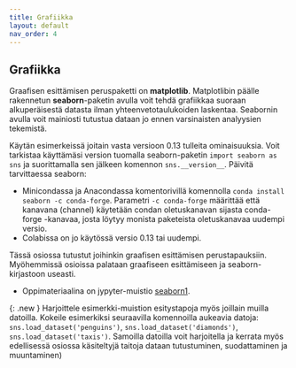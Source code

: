 ```yaml
---
title: Grafiikka
layout: default
nav_order: 4
---
```


## Grafiikka

Graafisen esittämisen peruspaketti on **matplotlib**. Matplotlibin päälle rakennetun **seaborn**-paketin avulla voit tehdä grafiikkaa suoraan alkuperäisestä datasta ilman yhteenvetotaulukoiden laskentaa. Seabornin avulla voit mainiosti tutustua dataan jo ennen varsinaisten analyysien tekemistä.

Käytän esimerkeissä joitain vasta versioon 0.13 tulleita ominaisuuksia. Voit tarkistaa käyttämäsi version tuomalla seaborn-paketin `import seaborn as sns` ja suorittamalla sen jälkeen komennon `sns.__version__`. Päivitä tarvittaessa seaborn:

* Minicondassa ja Anacondassa komentorivillä komennolla `conda install seaborn -c conda-forge`. Parametri `-c conda-forge` määrittää että kanavana (channel) käytetään condan oletuskanavan sijasta conda-forge -kanavaa, josta löytyy monista paketeista oletuskanavaa uudempi versio.
* Colabissa on jo käytössä versio 0.13 tai uudempi.

Tässä osiossa tutustut joihinkin graafisen esittämisen perustapauksiin. Myöhemmissä osioissa palataan graafiseen esittämiseen ja seaborn-kirjastoon useasti.

* Oppimateriaalina on jypyter-muistio [seaborn1](https://nbviewer.org/github/taanila/kaaviot/blob/master/seaborn1.ipynb).

{: .new }
Harjoittele esimerkki-muistion esitystapoja myös joillain muilla datoilla. Kokeile esimerkiksi seuraavilla komennoilla aukeavia datoja: `sns.load_dataset('penguins')`, `sns.load_dataset('diamonds')`, `sns.load_dataset('taxis')`. Samoilla datoilla voit harjoitella ja kerrata myös edellisessä osiossa käsiteltyjä taitoja dataan tutustuminen, suodattaminen ja muuntaminen) 

